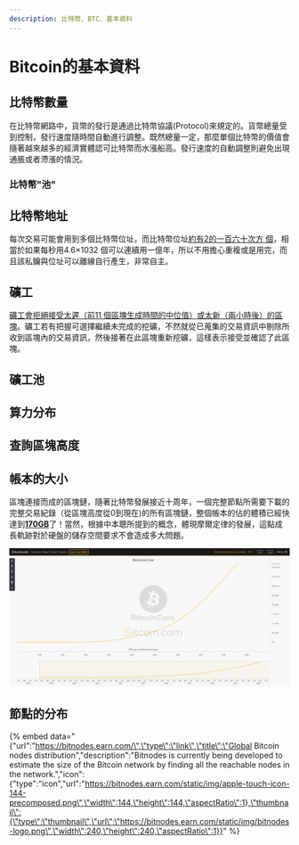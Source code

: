 ```yaml
---
description: 比特幣、BTC、基本資料
---
```


# Bitcoin的基本資料

## 比特幣數量

在比特幣網路中，貨幣的發行是通過比特幣協議\(Protocol\)來規定的。貨幣總量受到控制，發行速度隨時間自動進行調整。既然總量一定，那麼單個比特幣的價值會隨著越來越多的經濟實體認可比特幣而水漲船高。發行速度的自動調整則避免出現通脹或者滯漲的情況。

### 比特幣"池" 

## 比特幣地址

每次交易可能會用到多個比特幣位址，而比特幣位址[約有2的一百六十次方 個](https://bitcointalk.org/index.php?topic=24268.0)，相當於如果每秒用4.6×1032 個可以連續用一億年，所以不用擔心重複或是用完，而且該私鑰與位址可以離線自行產生，非常自主。



## 礦工

 [礦工會拒絕接受太遲（前11 個區塊生成時間的中位值）或太新（兩小時後）的區塊](https://en.bitcoin.it/wiki/Block_timestamp)。礦工若有把握可選擇繼續未完成的挖礦，不然就從已蒐集的交易資訊中剔除所收到區塊內的交易資訊，然後接著在此區塊重新挖礦，這樣表示接受並確認了此區塊。



## 礦工池



## 算力分布



## 查詢區塊高度



## 帳本的大小

區塊連接而成的區塊鏈，隨著比特幣發展接近十周年，一個完整節點所需要下載的完整交易紀錄（從區塊高度從0到現在\)的所有區塊鏈，整個帳本的佔的體積已經快達到[**170GB**](https://charts.bitcoin.com/chart/blockchain-size)了！當然，根據中本聰所提到的概念，體現摩爾定律的發展，這點成長軌跡對於硬盤的儲存空間要求不會造成多大問題。

![](.gitbook/assets/wei-xin-jie-tu-20180807174552.png)

## 節點的分布

{% embed data="{\"url\":\"https://bitnodes.earn.com/\",\"type\":\"link\",\"title\":\"Global Bitcoin nodes distribution\",\"description\":\"Bitnodes is currently being developed to estimate the size of the Bitcoin network by finding all the reachable nodes in the network.\",\"icon\":{\"type\":\"icon\",\"url\":\"https://bitnodes.earn.com/static/img/apple-touch-icon-144-precomposed.png\",\"width\":144,\"height\":144,\"aspectRatio\":1},\"thumbnail\":{\"type\":\"thumbnail\",\"url\":\"https://bitnodes.earn.com/static/img/bitnodes-logo.png\",\"width\":240,\"height\":240,\"aspectRatio\":1}}" %}

